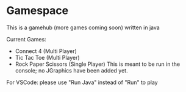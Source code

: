 # Gamespace
This is a gamehub (more games coming soon) written in java

Current Games:
- Connect 4 (Multi Player)
- Tic Tac Toe (Multi Player)
- Rock Paper Scissors (Single Player)
This is meant to be run in the console; no JGraphics have been added yet. 


For VSCode: please use "Run Java" instead of "Run" to play